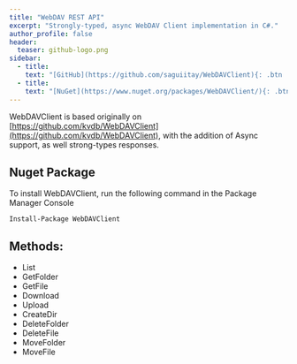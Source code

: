```yaml
---
title: "WebDAV REST API"
excerpt: "Strongly-typed, async WebDAV Client implementation in C#."
author_profile: false
header:
  teaser: github-logo.png
sidebar:
  - title: 
    text: "[GitHub](https://github.com/saguiitay/WebDAVClient){: .btn .btn--large .btn--success}"
  - title: 
    text: "[NuGet](https://www.nuget.org/packages/WebDAVClient/){: .btn .btn--large .btn--success}"
---
```


WebDAVClient is based originally on [https://github.com/kvdb/WebDAVClient](https://github.com/kvdb/WebDAVClient), with the addition of Async support, as well strong-types responses.

## Nuget Package

To install WebDAVClient, run the following command in the Package Manager Console

```
Install-Package WebDAVClient 
```

## Methods:

  - List
  - GetFolder
  - GetFile
  - Download
  - Upload
  - CreateDir
  - DeleteFolder
  - DeleteFile
  - MoveFolder
  - MoveFile
  

